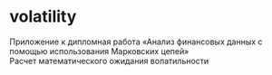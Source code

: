 # volatility
Приложение к дипломная работа «Анализ финансовых данных с помощью использования Марковских цепей»  
Расчет математического ожидания волатильности
